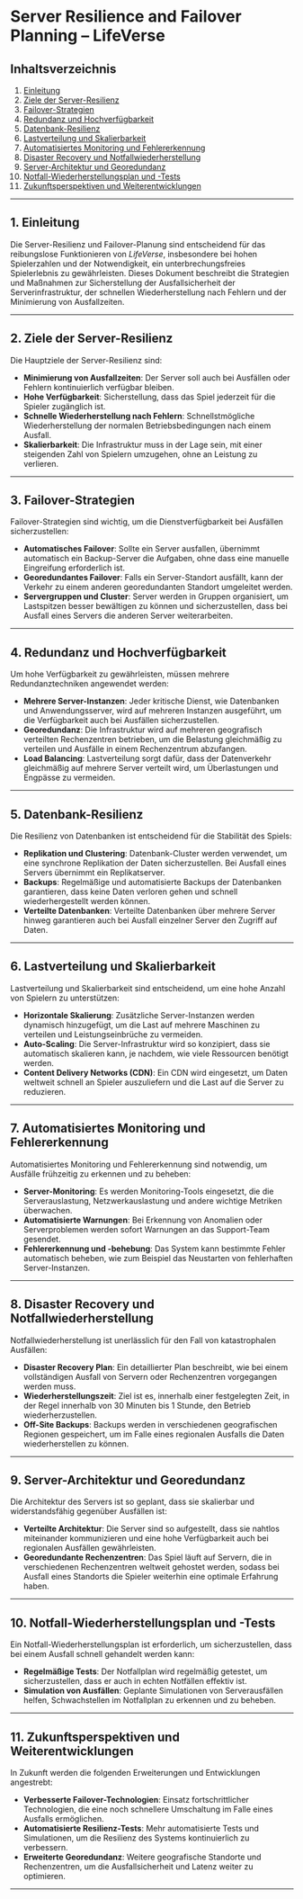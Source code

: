 # Server Resilience and Failover Planning – LifeVerse

## Inhaltsverzeichnis
1. [Einleitung](#einleitung)
2. [Ziele der Server-Resilienz](#ziele-der-server-resilienz)
3. [Failover-Strategien](#failover-strategien)
4. [Redundanz und Hochverfügbarkeit](#redundanz-und-hochverfügbarkeit)
5. [Datenbank-Resilienz](#datenbank-resilienz)
6. [Lastverteilung und Skalierbarkeit](#lastverteilung-und-skalierbarkeit)
7. [Automatisiertes Monitoring und Fehlererkennung](#automatisiertes-monitoring-und-fehlererkennung)
8. [Disaster Recovery und Notfallwiederherstellung](#disaster-recovery-und-notfallwiederherstellung)
9. [Server-Architektur und Georedundanz](#server-architektur-und-georedundanz)
10. [Notfall-Wiederherstellungsplan und -Tests](#notfall-wiederherstellungsplan-und-tests)
11. [Zukunftsperspektiven und Weiterentwicklungen](#zukunftsperspektiven-und-weiterentwicklungen)

---

## 1. Einleitung

Die Server-Resilienz und Failover-Planung sind entscheidend für das reibungslose Funktionieren von *LifeVerse*, insbesondere bei hohen Spielerzahlen und der Notwendigkeit, ein unterbrechungsfreies Spielerlebnis zu gewährleisten. Dieses Dokument beschreibt die Strategien und Maßnahmen zur Sicherstellung der Ausfallsicherheit der Serverinfrastruktur, der schnellen Wiederherstellung nach Fehlern und der Minimierung von Ausfallzeiten.

---

## 2. Ziele der Server-Resilienz

Die Hauptziele der Server-Resilienz sind:

- **Minimierung von Ausfallzeiten**: Der Server soll auch bei Ausfällen oder Fehlern kontinuierlich verfügbar bleiben.
- **Hohe Verfügbarkeit**: Sicherstellung, dass das Spiel jederzeit für die Spieler zugänglich ist.
- **Schnelle Wiederherstellung nach Fehlern**: Schnellstmögliche Wiederherstellung der normalen Betriebsbedingungen nach einem Ausfall.
- **Skalierbarkeit**: Die Infrastruktur muss in der Lage sein, mit einer steigenden Zahl von Spielern umzugehen, ohne an Leistung zu verlieren.

---

## 3. Failover-Strategien

Failover-Strategien sind wichtig, um die Dienstverfügbarkeit bei Ausfällen sicherzustellen:

- **Automatisches Failover**: Sollte ein Server ausfallen, übernimmt automatisch ein Backup-Server die Aufgaben, ohne dass eine manuelle Eingreifung erforderlich ist.
- **Georedundantes Failover**: Falls ein Server-Standort ausfällt, kann der Verkehr zu einem anderen georedundanten Standort umgeleitet werden.
- **Servergruppen und Cluster**: Server werden in Gruppen organisiert, um Lastspitzen besser bewältigen zu können und sicherzustellen, dass bei Ausfall eines Servers die anderen Server weiterarbeiten.

---

## 4. Redundanz und Hochverfügbarkeit

Um hohe Verfügbarkeit zu gewährleisten, müssen mehrere Redundanztechniken angewendet werden:

- **Mehrere Server-Instanzen**: Jeder kritische Dienst, wie Datenbanken und Anwendungsserver, wird auf mehreren Instanzen ausgeführt, um die Verfügbarkeit auch bei Ausfällen sicherzustellen.
- **Georedundanz**: Die Infrastruktur wird auf mehreren geografisch verteilten Rechenzentren betrieben, um die Belastung gleichmäßig zu verteilen und Ausfälle in einem Rechenzentrum abzufangen.
- **Load Balancing**: Lastverteilung sorgt dafür, dass der Datenverkehr gleichmäßig auf mehrere Server verteilt wird, um Überlastungen und Engpässe zu vermeiden.

---

## 5. Datenbank-Resilienz

Die Resilienz von Datenbanken ist entscheidend für die Stabilität des Spiels:

- **Replikation und Clustering**: Datenbank-Cluster werden verwendet, um eine synchrone Replikation der Daten sicherzustellen. Bei Ausfall eines Servers übernimmt ein Replikatserver.
- **Backups**: Regelmäßige und automatisierte Backups der Datenbanken garantieren, dass keine Daten verloren gehen und schnell wiederhergestellt werden können.
- **Verteilte Datenbanken**: Verteilte Datenbanken über mehrere Server hinweg garantieren auch bei Ausfall einzelner Server den Zugriff auf Daten.

---

## 6. Lastverteilung und Skalierbarkeit

Lastverteilung und Skalierbarkeit sind entscheidend, um eine hohe Anzahl von Spielern zu unterstützen:

- **Horizontale Skalierung**: Zusätzliche Server-Instanzen werden dynamisch hinzugefügt, um die Last auf mehrere Maschinen zu verteilen und Leistungseinbrüche zu vermeiden.
- **Auto-Scaling**: Die Server-Infrastruktur wird so konzipiert, dass sie automatisch skalieren kann, je nachdem, wie viele Ressourcen benötigt werden.
- **Content Delivery Networks (CDN)**: Ein CDN wird eingesetzt, um Daten weltweit schnell an Spieler auszuliefern und die Last auf die Server zu reduzieren.

---

## 7. Automatisiertes Monitoring und Fehlererkennung

Automatisiertes Monitoring und Fehlererkennung sind notwendig, um Ausfälle frühzeitig zu erkennen und zu beheben:

- **Server-Monitoring**: Es werden Monitoring-Tools eingesetzt, die die Serverauslastung, Netzwerkauslastung und andere wichtige Metriken überwachen.
- **Automatisierte Warnungen**: Bei Erkennung von Anomalien oder Serverproblemen werden sofort Warnungen an das Support-Team gesendet.
- **Fehlererkennung und -behebung**: Das System kann bestimmte Fehler automatisch beheben, wie zum Beispiel das Neustarten von fehlerhaften Server-Instanzen.

---

## 8. Disaster Recovery und Notfallwiederherstellung

Notfallwiederherstellung ist unerlässlich für den Fall von katastrophalen Ausfällen:

- **Disaster Recovery Plan**: Ein detaillierter Plan beschreibt, wie bei einem vollständigen Ausfall von Servern oder Rechenzentren vorgegangen werden muss.
- **Wiederherstellungszeit**: Ziel ist es, innerhalb einer festgelegten Zeit, in der Regel innerhalb von 30 Minuten bis 1 Stunde, den Betrieb wiederherzustellen.
- **Off-Site Backups**: Backups werden in verschiedenen geografischen Regionen gespeichert, um im Falle eines regionalen Ausfalls die Daten wiederherstellen zu können.

---

## 9. Server-Architektur und Georedundanz

Die Architektur des Servers ist so geplant, dass sie skalierbar und widerstandsfähig gegenüber Ausfällen ist:

- **Verteilte Architektur**: Die Server sind so aufgestellt, dass sie nahtlos miteinander kommunizieren und eine hohe Verfügbarkeit auch bei regionalen Ausfällen gewährleisten.
- **Georedundante Rechenzentren**: Das Spiel läuft auf Servern, die in verschiedenen Rechenzentren weltweit gehostet werden, sodass bei Ausfall eines Standorts die Spieler weiterhin eine optimale Erfahrung haben.

---

## 10. Notfall-Wiederherstellungsplan und -Tests

Ein Notfall-Wiederherstellungsplan ist erforderlich, um sicherzustellen, dass bei einem Ausfall schnell gehandelt werden kann:

- **Regelmäßige Tests**: Der Notfallplan wird regelmäßig getestet, um sicherzustellen, dass er auch in echten Notfällen effektiv ist.
- **Simulation von Ausfällen**: Geplante Simulationen von Serverausfällen helfen, Schwachstellen im Notfallplan zu erkennen und zu beheben.

---

## 11. Zukunftsperspektiven und Weiterentwicklungen

In Zukunft werden die folgenden Erweiterungen und Entwicklungen angestrebt:

- **Verbesserte Failover-Technologien**: Einsatz fortschrittlicher Technologien, die eine noch schnellere Umschaltung im Falle eines Ausfalls ermöglichen.
- **Automatisierte Resilienz-Tests**: Mehr automatisierte Tests und Simulationen, um die Resilienz des Systems kontinuierlich zu verbessern.
- **Erweiterte Georedundanz**: Weitere geografische Standorte und Rechenzentren, um die Ausfallsicherheit und Latenz weiter zu optimieren.

---